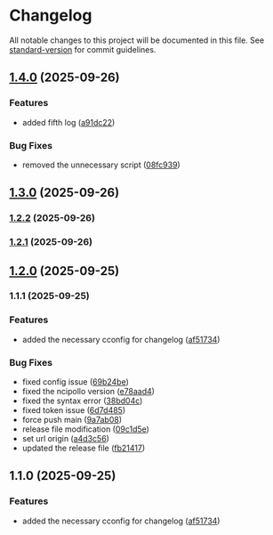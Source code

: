 # Changelog

All notable changes to this project will be documented in this file. See [standard-version](https://github.com/conventional-changelog/standard-version) for commit guidelines.

## [1.4.0](https://github.com/udaykiran21/changelog-test/compare/v1.3.0...v1.4.0) (2025-09-26)


### Features

* added fifth log ([a91dc22](https://github.com/udaykiran21/changelog-test/commit/a91dc22210edefd2eda48f00acab80efc9ed28ab))


### Bug Fixes

* removed the unnecessary script ([08fc939](https://github.com/udaykiran21/changelog-test/commit/08fc939d7a8a252426966ad196e0f365c6fd252b))

## [1.3.0](https://github.com/udaykiran21/changelog-test/compare/v1.2.2...v1.3.0) (2025-09-26)

### [1.2.2](https://github.com/udaykiran21/changelog-test/compare/v1.2.1...v1.2.2) (2025-09-26)

### [1.2.1](https://github.com/udaykiran21/changelog-test/compare/v1.2.0...v1.2.1) (2025-09-26)

## [1.2.0](https://github.com/udaykiran21/changelog-test/compare/v1.1.1...v1.2.0) (2025-09-25)

### 1.1.1 (2025-09-25)


### Features

* added the necessary cconfig for changelog ([af51734](https://github.com/udaykiran21/changelog-test/commit/af517349397c1518083f016d67aa4884464cef61))


### Bug Fixes

* fixed config issue ([69b24be](https://github.com/udaykiran21/changelog-test/commit/69b24be683d73712b5706d85ae55564d5aadf1ed))
* fixed the ncipollo version ([e78aad4](https://github.com/udaykiran21/changelog-test/commit/e78aad467219312133bf9faf2a8f50aa875002b0))
* fixed the syntax error ([38bd04c](https://github.com/udaykiran21/changelog-test/commit/38bd04cf80520a112312ddf4ee9ef40b397f49d1))
* fixed token issue ([6d7d485](https://github.com/udaykiran21/changelog-test/commit/6d7d48594941633f4c9b1bdf25eaa7fc25a947fd))
* force push main ([9a7ab08](https://github.com/udaykiran21/changelog-test/commit/9a7ab0821665c5383c363f779d915e3269a99bc7))
* release file modification ([09c1d5e](https://github.com/udaykiran21/changelog-test/commit/09c1d5eb63fc6d3bc723f4a39241247d60a6edf3))
* set url origin ([a4d3c56](https://github.com/udaykiran21/changelog-test/commit/a4d3c56a6459f2107a9cdf9cb52d6db4ed8e3e81))
* updated the release file ([fb21417](https://github.com/udaykiran21/changelog-test/commit/fb21417a481e29070b9233d8837f6c91784fedad))

## 1.1.0 (2025-09-25)


### Features

* added the necessary cconfig for changelog ([af51734](https://github.com/udaykiran21/changelog-test/commit/af517349397c1518083f016d67aa4884464cef61))
